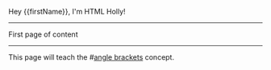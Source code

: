 Hey {{firstName}}, I'm HTML Holly!

---

First page of content

---

This page will teach the #[angle brackets](#angle-brackets) concept.
